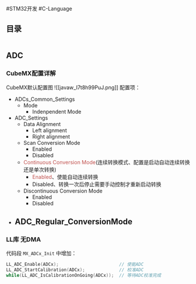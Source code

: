 #STM32开发 #C-Language 

## 目录

```toc
```

## ADC

### CubeMX配置详解

CubeMX默认配置图
![[javaw_I7t8h99PuJ.png]]
配置项：
- ADCs_Common_Settings
	- Mode
		- Indenpendent Mode
- ADC_Settings
	- Data Alignment
		- Left alignment
		- Right alignment
	- Scan Conversion Mode
		- Enabled
		- Disabled
	- <font color="#c0504d">Continuous Conversion Mode</font>(连续转换模式、配置是启动自动连续转换还是单次转换)
		- <font color="#c0504d">Enabled</font>、使能自动连续转换
		- Disabled、转换一次后停止需要手动控制才重新启动转换
	- Discontinuous Conversion Mode
		- Enabled
		- Disabled
- ADC_Regular_ConversionMode
	- 

### LL库 无DMA

代码段 `MX_ADCx_Init` 中增加：
```C
LL_ADC_Enable(ADCx);                       // 使能ADC 
LL_ADC_StartCalibration(ADCx);             // 校准ADC
while(LL_ADC_IsCalibrationOnGoing(ADCx));  // 等待ADC校准完成
```

